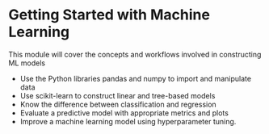 # Getting Started with Machine Learning

This module will cover the concepts and workflows involved in constructing ML models
 - Use the Python libraries pandas and numpy to import and manipulate data
 - Use scikit-learn to construct linear and tree-based models
 - Know the difference between classification and regression
 - Evaluate a predictive model with appropriate metrics and plots
 - Improve a machine learning model using hyperparameter tuning.

